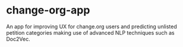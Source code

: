 # change-org-app
An app for improving UX for change.org users and predicting unlisted petition categories making use of advanced NLP techniques such as Doc2Vec.
